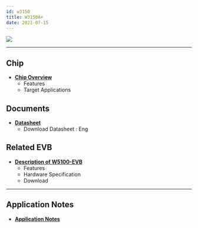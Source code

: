 ```yaml
---
id: w3150
title: W3150A+
date: 2021-07-15
---
```


![](https://d3cmhcsnvv7jc.cloudfront.net/docs/img/products/w5100/W5100-7-500x500.jpg)

-----

## Chip

  - **[Chip Overview](Overview.md)**
      - Features
      - Target Applications

## Documents

  - **[Datasheet](Documents.md)**
      - Download Datasheet : Eng

## Related EVB

  - **[Description of W5100-EVB](W3150-EVB.md)**
      - Features
      - Hardware Specification
      - Download

---
## Application Notes

 - **[Application Notes](Documents.md#application-notes)**
